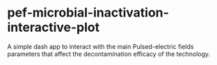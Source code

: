 # pef-microbial-inactivation-interactive-plot
A simple dash app to interact with the main Pulsed-electric fields parameters that affect the decontamination efficacy of the technology.
